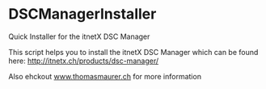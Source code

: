 # DSCManagerInstaller
Quick Installer for the itnetX DSC Manager

This script helps you to install the itnetX DSC Manager which can be found here: http://itnetx.ch/products/dsc-manager/

Also ehckout www.thomasmaurer.ch for more information
